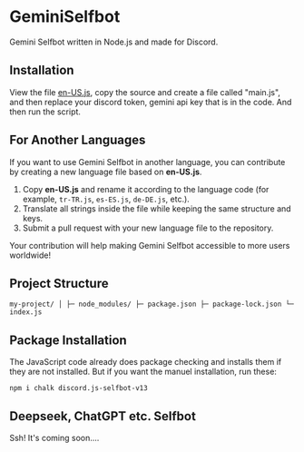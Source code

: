 # GeminiSelfbot
Gemini Selfbot written in Node.js and made for Discord.

## Installation
View the file [en-US.js](https://github.com/zyperrl/GeminiSelfbot/blob/main/en-US.js), copy the source and create a file called "main.js", and then  replace your discord token, gemini api key that is in the code. And then run the script.

## For Another Languages
If you want to use Gemini Selfbot in another language, you can contribute by creating a new language file based on **en-US.js**.  
1. Copy **en-US.js** and rename it according to the language code (for example, `tr-TR.js`, `es-ES.js`, `de-DE.js`, etc.).  
2. Translate all strings inside the file while keeping the same structure and keys.  
3. Submit a pull request with your new language file to the repository.  

Your contribution will help making Gemini Selfbot accessible to more users worldwide!

## Project Structure
`
my-project/
│
├─ node_modules/
├─ package.json
├─ package-lock.json
└─ index.js
`

## Package Installation
The JavaScript code already does package checking and installs them  if they are not installed. But if you want the manuel installation, run these:
```
npm i chalk discord.js-selfbot-v13
```

## Deepseek, ChatGPT etc. Selfbot
Ssh! It's coming soon....
